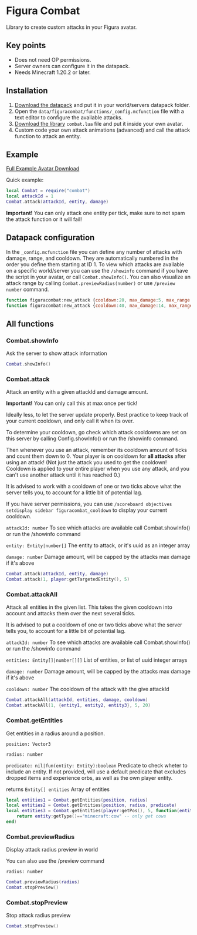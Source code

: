 # Figura Combat
Library to create custom attacks in your Figura avatar.
## Key points
* Does not need OP permissions.
* Server owners can configure it in the datapack.
* Needs Minecraft 1.20.2 or later.
## Installation
1. [Download the datapack](https://github.com/Manuel-3/figura-scripts/blob/main/src/figuracombat/figuracombat_datapack.zip) and put it in your world/servers datapack folder.
2. Open the `data/figuracombat/functions/_config.mcfunction` file with a text editor to configure the available attacks.
3. [Download the library](https://github.com/Manuel-3/figura-scripts/blob/main/src/figuracombat/combat.lua) `combat.lua` file and put it inside your own avatar.
4. Custom code your own attack animations (advanced) and call the attack function to attack an entity.
## Example
[Full Example Avatar Download](https://github.com/Manuel-3/figura-scripts/blob/main/src/figuracombat/example_avatar.zip)

Quick example:
```lua
local Combat = require("combat")
local attackId = 1
Combat.attack(attackId, entity, damage)
```
**Important!**
You can only attack one entity per tick, make sure to not spam the attack function or it will fail!

## Datapack configuration
In the `_config.mcfunction` file you can define any number of attacks with damage, range, and cooldown.
They are automatically numbered in the order you define them starting at ID 1.
To view which attacks are available on a specific world/server you can use the `/showinfo` command if you have the script in your avatar, or call `Combat.showInfo()`. You can also visualize an attack range by calling `Combat.previewRadius(number)` or use `/preview number` command.
```js
function figuracombat:new_attack {cooldown:20, max_damage:5, max_range:12}
function figuracombat:new_attack {cooldown:40, max_damage:14, max_range:5}
```

## All functions

### Combat.showInfo
Ask the server to show attack information
```lua
Combat.showInfo()
```

### Combat.attack
Attack an entity with a given attackId and damage amount.

**Important!** You can only call this at max once per tick!

Ideally less, to let the server update properly. Best practice to keep track of your current cooldown, and only call it when its over.

To determine your cooldown, go check which attack cooldowns are set on this server by calling Config.showInfo() or run the /showinfo command.

Then whenever you use an attack, remember its cooldown amount of ticks and count them down to 0. Your player is on cooldown for **all attacks** after using an attack! (Not just the attack you used to get the cooldown! Cooldown is applied to your entire player when you use any attack, and you can't use another attack until it has reached 0.)

It is advised to work with a cooldown of one or two ticks above what the server tells you, to account for a little bit of potential lag.

If you have server permissions, you can use `/scoreboard objectives setdisplay sidebar figuracombat_cooldown` to display your current cooldown.

`attackId: number` To see which attacks are available call Combat.showInfo() or run the /showinfo command

`entity: Entity|number[]` The entity to attack, or it's uuid as an integer array

`damage: number` Damage amount, will be capped by the attacks max damage if it's above
```lua
Combat.attack(attackId, entity, damage)
Combat.attack(1, player:getTargetedEntity(), 5)
```

### Combat.attackAll

Attack all entities in the given list. This takes the given cooldown into account and attacks them over the next several ticks.

It is advised to put a cooldown of one or two ticks above what the server tells you, to account for a little bit of potential lag.

`attackId: number` To see which attacks are available call Combat.showInfo() or run the /showinfo command

`entities: Entity[]|number[][]` List of entities, or list of uuid integer arrays

`damage: number` Damage amount, will be capped by the attacks max damage if it's above

`cooldown: number` The cooldown of the attack with the give attackId

```lua
Combat.attackAll(attackId, entities, damage, cooldown)
Combat.attackAll(1, {entity1, entity2, entity3}, 5, 20)
```

### Combat.getEntities

Get entities in a radius around a position.


`position: Vector3`


`radius: number`


`predicate: nil|fun(entity: Entity):boolean` Predicate to check wheter to include an entity. If not provided, will use a default predicate that excludes dropped items and experience orbs, as well as the own player entity.

returns `Entity[] entities` Array of entities

```lua
local entities1 = Combat.getEntities(position, radius)
local entities2 = Combat.getEntities(position, radius, predicate)
local entities3 = Combat.getEntities(player:getPos(), 5, function(entity)
    return entity:getType()=="minecraft:cow" -- only get cows
end)
```

### Combat.previewRadius

Display attack radius preview in world

You can also use the /preview command

`radius: number`

```lua
Combat.previewRadius(radius)
Combat.stopPreview()
```

### Combat.stopPreview

Stop attack radius preview

```lua
Combat.stopPreview()
```